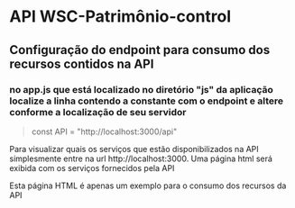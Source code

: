 # API WSC-Patrimônio-control

## Configuração do endpoint para consumo dos recursos contidos na API

### no app.js que está localizado no diretório "js" da aplicação localize a linha contendo a constante com o endpoint e altere conforme a localização de seu servidor

> const API = "http://localhost:3000/api"

Para visualizar quais os serviços que estão disponibilizados na API simplesmente entre na url http://localhost:3000. Uma página html será exibida com os serviços fornecidos pela API

Esta página HTML é apenas um exemplo para o consumo dos recursos da API 